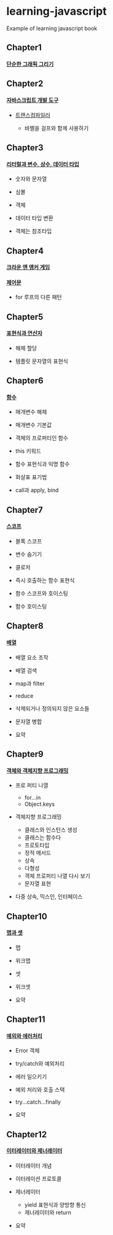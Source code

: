# learning-javascript
Example of learning javascript book

## Chapter1

#### [단순한 그래픽 그리기](https://github.com/woohoeon/learning-javascript/tree/master/chapter1)

## Chapter2

#### [자바스크립트 개발 도구](https://github.com/woohoeon/learning-javascript/tree/master/chapter2)

* [트랜스컴파일러](https://github.com/woohoeon/learning-javascript/blob/master/gulpfile.js)

	* 바벨을 걸프와 함께 사용하기

## Chapter3

#### [리터럴과 변수, 상수, 데이터 타입](https://github.com/woohoeon/learning-javascript/blob/master/chapter3/test.js)

* 숫자와 문자열

* 심볼

* 객체

* 데이터 타입 변환

* 객체는 참조타입

## Chapter4

#### [크라운 앤 앵커 게임](https://github.com/woohoeon/learning-javascript/blob/master/chapter4/crown-and-anchor.js)

#### [제어문](https://github.com/woohoeon/learning-javascript/blob/master/chapter4/test/test.js)

 * for 루프의 다른 패턴

## Chapter5

#### [표현식과 연산자](https://github.com/woohoeon/learning-javascript/blob/master/chapter5/test.js)

* 해체 할당

* 템플릿 문자열의 표현식

## Chapter6

#### [함수](https://github.com/woohoeon/learning-javascript/blob/master/chapter6/test.js)

* 매개변수 해체

* 매개변수 기본값

* 객체의 프로퍼티인 함수

* this 키워드

* 함수 표현식과 익명 함수

* 화살표 표기법

* call과 apply, bind

## Chapter7

#### [스코프](https://github.com/woohoeon/learning-javascript/blob/master/chapter7/test.js)

* 블록 스코프

* 변수 숨기기

* 클로저

* 즉시 호출하는 함수 표현식

* 함수 스코프와 호이스팅

* 함수 호이스팅

## Chapter8

#### [배열](https://github.com/woohoeon/learning-javascript/blob/master/chapter8/test.js)

* 배열 요소 조작

* 배열 검색

* map과 filter

* reduce

* 삭제되거나 정의되지 않은 요소들

* 문자열 병합

* 요약

## Chapter9

#### [객체와 객체지향 프로그래밍](https://github.com/woohoeon/learning-javascript/blob/master/chapter9/test.js)

* 프로 퍼티 나열

	* for...in 
	* Object.keys

* 객체지향 프로그래밍

	* 클래스와 인스턴스 생성
	* 클래스는 함수다
	* 프로토타입
	* 정적 메서드
	* 상속
	* 다형성
	* 객체 프로퍼티 나열 다시 보기
	* 문자열 표현

* 다중 상속, 믹스인, 인터페이스

## Chapter10

#### [맵과 셋](https://github.com/woohoeon/learning-javascript/blob/master/chapter10/test.js)

* 맵

* 위크맵

* 셋

* 위크셋

* 요약

## Chapter11

#### [예외와 에러처리](https://github.com/woohoeon/learning-javascript/blob/master/chapter11/test.js)

* Error 객체

* try/catch와 예외처리

* 에러 일으키기

* 예외 처리와 호출 스택

* try...catch...finally

* 요약

## Chapter12

#### [이터레이터와 제너레이터](https://github.com/woohoeon/learning-javascript/blob/master/chapter12/test.js)

* 이터레이터 개념

* 이터레이션 프로토콜

* 제너레이터

	* yield 표현식과 양방향 통신
	* 제너레이터와 return

* 요약